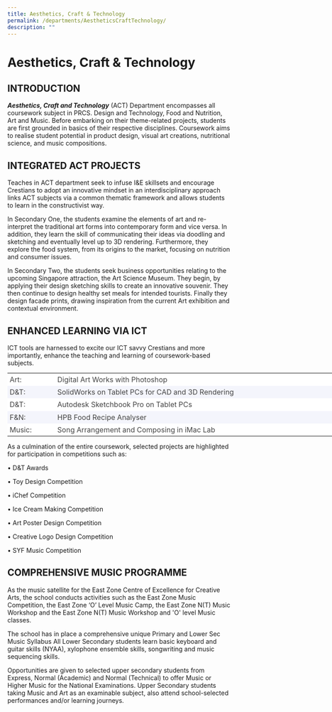```yaml
---
title: Aesthetics, Craft & Technology
permalink: /departments/AestheticsCraftTechnology/
description: ""
---
```

Aesthetics, Craft & Technology
==============================

INTRODUCTION
------------

**_Aesthetics, Craft and Technology_** (ACT) Department encompasses all coursework subject in PRCS. Design and Technology, Food and Nutrition, Art and Music. Before embarking on their theme-related projects, students are first grounded in basics of their respective disciplines. Coursework aims to realise student potential in product design, visual art creations, nutritional science, and music compositions.

INTEGRATED ACT PROJECTS
-----------------------

Teaches in ACT department seek to infuse I&E skillsets and encourage Crestians to adopt an innovative mindset in an interdisciplinary approach links ACT subjects via a common thematic framework and allows students to learn in the constructivist way.

In Secondary One, the students examine the elements of art and re-interpret the traditional art forms into contemporary form and vice versa. In addition, they learn the skill of communicating their ideas via doodling and sketching and eventually level up to 3D rendering. Furthermore, they explore the food system, from its origins to the market, focusing on nutrition and consumer issues.

In Secondary Two, the students seek business opportunities relating to the upcoming Singapore attraction, the Art Science Museum. They begin, by applying their design sketching skills to create an innovative souvenir. They then continue to design healthy set meals for intended tourists. Finally they design facade prints, drawing inspiration from the current Art exhibition and contextual environment. 

ENHANCED LEARNING VIA ICT
-------------------------

ICT tools are harnessed to excite our ICT savvy Crestians and more importantly, enhance the teaching and learning of coursework-based subjects.

<table cellspacing="0" cellpadding="5" border="0" style="margin: 0px; outline: 0px; padding: 0px; border-collapse: collapse; line-height: 18.2px; width: 741px;"><tbody style="margin: 0px; outline: 0px; padding: 0px;"><tr style="margin: 0px; outline: 0px; padding: 0px;"><td style="margin: 0px; outline: 0px; padding: 5px; background: rgb(255, 255, 255); color: rgb(68, 68, 68); width: 101px;">Art:</td><td style="margin: 0px; outline: 0px; padding: 5px; background: rgb(255, 255, 255); color: rgb(68, 68, 68); width: 661px;">Digital Art Works with Photoshop</td></tr><tr style="margin: 0px; outline: 0px; padding: 0px;"><td style="margin: 0px; outline: 0px; padding: 5px; background: rgb(244, 245, 252); color: rgb(68, 68, 68);">D&amp;T:<span>&nbsp;</span><span class="Apple-tab-span" style="margin: 0px; outline: 0px; padding: 0px; white-space: pre;"></span></td><td style="margin: 0px; outline: 0px; padding: 5px; background: rgb(244, 245, 252); color: rgb(68, 68, 68);">SolidWorks on Tablet PCs for CAD and 3D Rendering&nbsp;</td></tr><tr style="margin: 0px; outline: 0px; padding: 0px;"><td style="margin: 0px; outline: 0px; padding: 5px; background: rgb(255, 255, 255); color: rgb(68, 68, 68);">D&amp;T:&nbsp;</td><td style="margin: 0px; outline: 0px; padding: 5px; background: rgb(255, 255, 255); color: rgb(68, 68, 68);">Autodesk Sketchbook Pro on Tablet PCs</td></tr><tr style="margin: 0px; outline: 0px; padding: 0px;"><td style="margin: 0px; outline: 0px; padding: 5px; background: rgb(244, 245, 252); color: rgb(68, 68, 68);">F&amp;N:&nbsp;</td><td style="margin: 0px; outline: 0px; padding: 5px; background: rgb(244, 245, 252); color: rgb(68, 68, 68);">HPB Food Recipe Analyser</td></tr><tr style="margin: 0px; outline: 0px; padding: 0px;"><td style="margin: 0px; outline: 0px; padding: 5px; background: rgb(255, 255, 255); color: rgb(68, 68, 68);">Music:</td><td style="margin: 0px; outline: 0px; padding: 5px; background: rgb(255, 255, 255); color: rgb(68, 68, 68);">Song Arrangement and Composing in iMac Lab</td></tr></tbody></table>

  

As a culmination of the entire coursework, selected projects are highlighted for participation in competitions such as:  

  

• D&T Awards   

• Toy Design Competition

• iChef Competition

• Ice Cream Making Competition

• Art Poster Design Competition

• Creative Logo Design Competition

• SYF Music Competition

COMPREHENSIVE MUSIC PROGRAMME
-----------------------------

As the music satellite for the East Zone Centre of Excellence for Creative Arts, the school conducts activities such as the East Zone Music Competition, the East Zone ‘O’ Level Music Camp, the East Zone N(T) Music Workshop and the East Zone N(T) Music Workshop and 'O' level Music classes.

  

The school has in place a comprehensive unique Primary and Lower Sec Music Syllabus All Lower Secondary students learn basic keyboard and guitar skills (NYAA), xylophone ensemble skills, songwriting and music sequencing skills.

  

Opportunities are given to selected upper secondary students from Express, Normal (Academic) and Normal (Technical) to offer Music or Higher Music for the National Examinations. Upper Secondary students taking Music and Art as an examinable subject, also attend school-selected performances and/or learning journeys.